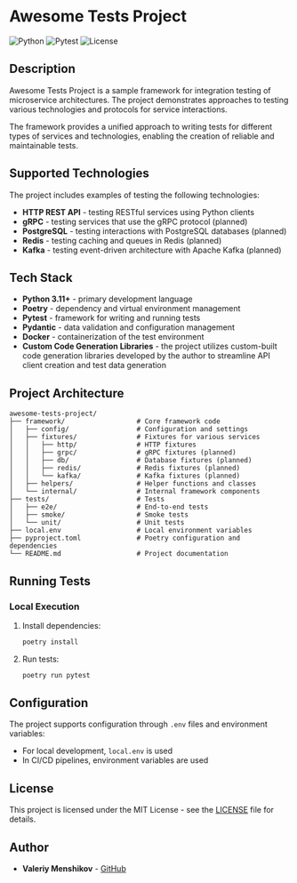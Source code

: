 # Awesome Tests Project

![Python](https://img.shields.io/badge/python-3.11+-blue.svg)
![Pytest](https://img.shields.io/badge/pytest-8.4.1-green.svg)
![License](https://img.shields.io/badge/license-MIT-blue.svg)

## Description

Awesome Tests Project is a sample framework for integration testing of microservice architectures. The project demonstrates approaches to testing various technologies and protocols for service interactions.

The framework provides a unified approach to writing tests for different types of services and technologies, enabling the creation of reliable and maintainable tests.

## Supported Technologies

The project includes examples of testing the following technologies:

- **HTTP REST API** - testing RESTful services using Python clients
- **gRPC** - testing services that use the gRPC protocol (planned)
- **PostgreSQL** - testing interactions with PostgreSQL databases (planned)
- **Redis** - testing caching and queues in Redis (planned)
- **Kafka** - testing event-driven architecture with Apache Kafka (planned)

## Tech Stack

- **Python 3.11+** - primary development language
- **Poetry** - dependency and virtual environment management
- **Pytest** - framework for writing and running tests
- **Pydantic** - data validation and configuration management
- **Docker** - containerization of the test environment
- **Custom Code Generation Libraries** - the project utilizes custom-built code generation libraries developed by the author to streamline API client creation and test data generation

## Project Architecture

```
awesome-tests-project/
├── framework/                  # Core framework code
│   ├── config/                 # Configuration and settings
│   ├── fixtures/               # Fixtures for various services
│   │   ├── http/               # HTTP fixtures
│   │   ├── grpc/               # gRPC fixtures (planned)
│   │   ├── db/                 # Database fixtures (planned)
│   │   ├── redis/              # Redis fixtures (planned)
│   │   └── kafka/              # Kafka fixtures (planned)
│   ├── helpers/                # Helper functions and classes
│   └── internal/               # Internal framework components
├── tests/                      # Tests
│   ├── e2e/                    # End-to-end tests
│   ├── smoke/                  # Smoke tests
│   └── unit/                   # Unit tests
├── local.env                   # Local environment variables
├── pyproject.toml              # Poetry configuration and dependencies
└── README.md                   # Project documentation
```

## Running Tests

### Local Execution

1. Install dependencies:
   ```bash
   poetry install
   ```

2. Run tests:
   ```bash
   poetry run pytest
   ```

## Configuration

The project supports configuration through `.env` files and environment variables:

- For local development, `local.env` is used
- In CI/CD pipelines, environment variables are used

## License

This project is licensed under the MIT License - see the [LICENSE](LICENSE) file for details.

## Author

- **Valeriy Menshikov** - [GitHub](https://github.com/ValeriyMenshikov)